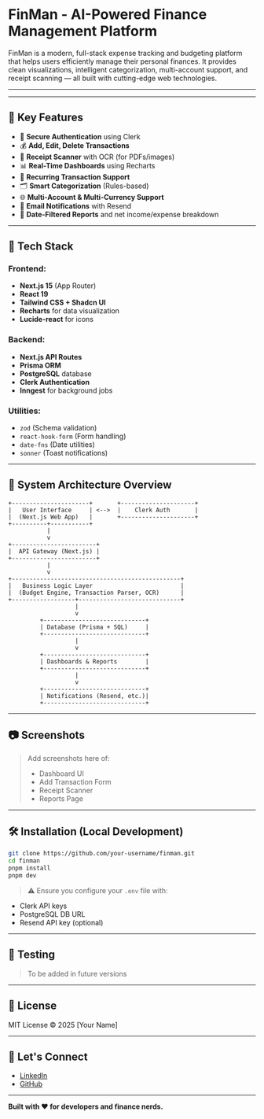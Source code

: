 # FinMan - AI-Powered Finance Management Platform

FinMan is a modern, full-stack expense tracking and budgeting platform that helps users efficiently manage their personal finances. It provides clean visualizations, intelligent categorization, multi-account support, and receipt scanning — all built with cutting-edge web technologies.

---


---

## 📌 Key Features

- 🔐 **Secure Authentication** using Clerk
- 💰 **Add, Edit, Delete Transactions**
- 🧾 **Receipt Scanner** with OCR (for PDFs/images)
- 📊 **Real-Time Dashboards** using Recharts
- 🔁 **Recurring Transaction Support**
- 🗂️ **Smart Categorization** (Rules-based)
- 🌐 **Multi-Account & Multi-Currency Support**
- 📨 **Email Notifications** with Resend
- 📅 **Date-Filtered Reports** and net income/expense breakdown

---

## 🧱 Tech Stack

### Frontend:
- **Next.js 15** (App Router)
- **React 19**
- **Tailwind CSS + Shadcn UI**
- **Recharts** for data visualization
- **Lucide-react** for icons

### Backend:
- **Next.js API Routes**
- **Prisma ORM**
- **PostgreSQL** database
- **Clerk Authentication**
- **Inngest** for background jobs

### Utilities:
- `zod` (Schema validation)
- `react-hook-form` (Form handling)
- `date-fns` (Date utilities)
- `sonner` (Toast notifications)

---

## 🧠 System Architecture Overview

```
+----------------------+       +---------------------+
|   User Interface     | <-->  |    Clerk Auth       |
|  (Next.js Web App)   |       +---------------------+
+----------+-----------+
           |
           v
+------------------------+
|  API Gateway (Next.js) |
+------------------------+
           |
           v
+------------------------------------------------+
|   Business Logic Layer                         |
|  (Budget Engine, Transaction Parser, OCR)      |
+------------------+-----------------------------+
                   |
                   v
         +-----------------------------+
         | Database (Prisma + SQL)     |
         +-----------------------------+
                   |
                   v
         +-----------------------------+
         | Dashboards & Reports        |
         +-----------------------------+
                   |
                   v
         +-----------------------------+
         | Notifications (Resend, etc.)|
         +-----------------------------+
```

---

## 📷 Screenshots
> Add screenshots here of:
> - Dashboard UI
> - Add Transaction Form
> - Receipt Scanner
> - Reports Page

---

## 🛠️ Installation (Local Development)

```bash
git clone https://github.com/your-username/finman.git
cd finman
pnpm install
pnpm dev
```

> ⚠️ Ensure you configure your `.env` file with:
- Clerk API keys
- PostgreSQL DB URL
- Resend API key (optional)

---

## 🧪 Testing
> To be added in future versions

---

## 📄 License
MIT License © 2025 [Your Name]

---

## 🤝 Let's Connect
- [LinkedIn](https://linkedin.com/in/your-profile)
- [GitHub](https://github.com/your-username)

---

**Built with ❤️ for developers and finance nerds.**

